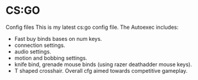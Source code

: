 # CS:GO
Config files
This is my latest cs:go config file.
The Autoexec includes:
- Fast buy binds bases on num keys.
- connection settings.
- audio settings.
- motion and bobbing settings.
- knife bind, grenade mouse binds (using razer deathadder mouse keys).
- T shaped crosshair.
Overall cfg aimed towards competitive gameplay.
